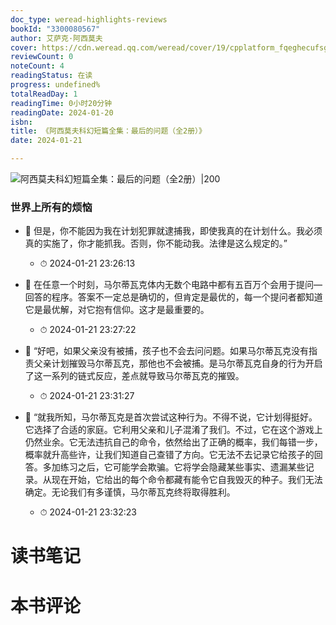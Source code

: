 ```yaml
---
doc_type: weread-highlights-reviews
bookId: "3300080567"
author: 艾萨克·阿西莫夫
cover: https://cdn.weread.qq.com/weread/cover/19/cpplatform_fqeghecufsgk6pbaypkasx/t7_cpplatform_fqeghecufsgk6pbaypkasx1701845043.jpg
reviewCount: 0
noteCount: 4
readingStatus: 在读
progress: undefined%
totalReadDay: 1
readingTime: 0小时20分钟
readingDate: 2024-01-20
isbn: 
title: 《阿西莫夫科幻短篇全集：最后的问题（全2册）》
date: 2024-01-21

---
```


![ 阿西莫夫科幻短篇全集：最后的问题（全2册）|200](https://cdn.weread.qq.com/weread/cover/19/cpplatform_fqeghecufsgk6pbaypkasx/t7_cpplatform_fqeghecufsgk6pbaypkasx1701845043.jpg)


### 世界上所有的烦恼


- 📌 但是，你不能因为我在计划犯罪就逮捕我，即使我真的在计划什么。我必须真的实施了，你才能抓我。否则，你不能动我。法律是这么规定的。” 
    - ⏱ 2024-01-21 23:26:13 

- 📌 在任意一个时刻，马尔蒂瓦克体内无数个电路中都有五百万个会用于提问—回答的程序。答案不一定总是确切的，但肯定是最优的，每一个提问者都知道它是最优解，对它抱有信仰。这才是最重要的。 
    - ⏱ 2024-01-21 23:27:22 

- 📌 “好吧，如果父亲没有被捕，孩子也不会去问问题。如果马尔蒂瓦克没有指责父亲计划摧毁马尔蒂瓦克，那他也不会被捕。是马尔蒂瓦克自身的行为开启了这一系列的链式反应，差点就导致马尔蒂瓦克的摧毁。 
    - ⏱ 2024-01-21 23:31:27 

- 📌 “就我所知，马尔蒂瓦克是首次尝试这种行为。不得不说，它计划得挺好。它选择了合适的家庭。它利用父亲和儿子混淆了我们。不过，它在这个游戏上仍然业余。它无法违抗自己的命令，依然给出了正确的概率，我们每错一步，概率就升高些许，让我们知道自己查错了方向。它无法不去记录它给孩子的回答。多加练习之后，它可能学会欺骗。它将学会隐藏某些事实、遗漏某些记录。从现在开始，它给出的每个命令都藏有能令它自我毁灭的种子。我们无法确定。无论我们有多谨慎，马尔蒂瓦克终将取得胜利。 
    - ⏱ 2024-01-21 23:32:23 

# 读书笔记


# 本书评论

